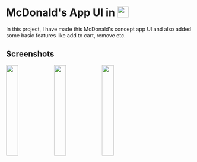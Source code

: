 # McDonald's App UI in  <img src='http://sovitpoudel.com.np/wp-content/uploads/2019/01/flutter.png' height='30' width='30' align='top'>

In this project, I have made this McDonald's concept app UI and also added some basic features like add to cart, remove etc.

## Screenshots

<img src='https://github.com/bayardkalyan/flutter-mcdonalds-app/blob/master/ss/1.png' align='left' width='25%'>

<img src='https://github.com/bayardkalyan/flutter-mcdonalds-app/blob/master/ss/2.png' align='left' width='25%'>

<img src='https://github.com/bayardkalyan/flutter-mcdonalds-app/blob/master/ss/3.png' align='left' width='25%'>


